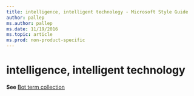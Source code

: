 ```yaml
---
title: intelligence, intelligent technology - Microsoft Style Guide
author: pallep
ms.author: pallep
ms.date: 11/19/2016
ms.topic: article
ms.prod: non-product-specific
---
```


# intelligence, intelligent technology

**See** [Bot term collection](/style-guide/a-z-word-list-term-collections/term-collections/bot-terms)

